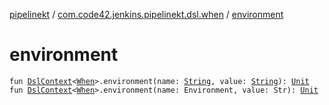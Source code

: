 [pipelinekt](../index.md) / [com.code42.jenkins.pipelinekt.dsl.when](index.md) / [environment](./environment.md)

# environment

`fun `[`DslContext`](../com.code42.jenkins.pipelinekt.dsl/-dsl-context/index.md)`<`[`When`](../com.code42.jenkins.pipelinekt.core/-when.md)`>.environment(name: `[`String`](https://kotlinlang.org/api/latest/jvm/stdlib/kotlin/-string/index.html)`, value: `[`String`](https://kotlinlang.org/api/latest/jvm/stdlib/kotlin/-string/index.html)`): `[`Unit`](https://kotlinlang.org/api/latest/jvm/stdlib/kotlin/-unit/index.html)
`fun `[`DslContext`](../com.code42.jenkins.pipelinekt.dsl/-dsl-context/index.md)`<`[`When`](../com.code42.jenkins.pipelinekt.core/-when.md)`>.environment(name: Environment, value: Str): `[`Unit`](https://kotlinlang.org/api/latest/jvm/stdlib/kotlin/-unit/index.html)
